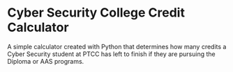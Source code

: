 # Cyber Security College Credit Calculator

A simple calculator created with Python that determines how many credits a Cyber Security student at PTCC has left to finish if they are pursuing the Diploma or AAS programs.
